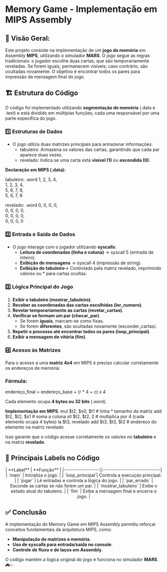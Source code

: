 # **Memory Game - Implementação em MIPS Assembly** 

## **📌 Visão Geral:**
Este projeto consiste na implementação de um **jogo da memória** em Assembly **MIPS**, utilizando o simulador **MARS**. O jogo segue as regras tradicionais: o jogador escolhe duas cartas, que são temporariamente reveladas. Se forem iguais, permanecem visíveis; caso contrário, são ocultadas novamente. O objetivo é encontrar todos os pares para impressão da mensagem final do jogo.


## **🏗 Estrutura do Código**
O código foi implementado utilizando **segmentação de memória** (.data e .text) e está dividido em múltiplas funções, cada uma responsável por uma parte específica do jogo.

### **1️⃣ Estruturas de Dados**
- O jogo utiliza duas matrizes principais para armazenar informações:  
  - tabuleiro: Armazena os valores das cartas, garantindo que cada par aparece duas vezes.
  - revelado: Indica se uma carta está **visível (1)** ou **escondida (0)**.

**Declaração em MIPS (.data):**

tabuleiro: .word 1, 2, 3, 4,<br> 
                 1, 2, 3, 4,<br>
                 5, 6, 7, 8,<br> 
                 5, 6, 7, 8<br>

revelado: .word 0, 0, 0, 0,<br>
                0, 0, 0, 0,<br>
                0, 0, 0, 0,<br>
                0, 0, 0, 0<br>


### **2️⃣ Entrada e Saída de Dados**
- O jogo interage com o jogador utilizando **syscalls**:
  - **Leitura de coordenadas (linha e coluna)** → syscall 5 (entrada de inteiro).<br> 
  - **Exibição de mensagens** → syscall 4 (impressão de string).<br> 
  - **Exibição do tabuleiro**→ Controlado pela matriz revelado, imprimindo valores ou * para cartas ocultas.<br> 


### **3️⃣ Lógica Principal do Jogo**
1. **Exibir o tabuleiro (mostrar_tabuleiro)**.
2. **Receber as coordenadas das cartas escolhidas (ler_numero)**.
3. **Revelar temporariamente as cartas (revelar_cartas)**.
4. **Verificar se formam um par (checar_par)**.
   - Se forem **iguais**, marcam-se como fixas.
   - Se forem **diferentes**, são ocultadas novamente (esconder_cartas).
5. **Repetir o processo até encontrar todos os pares (loop_principal)**.
6. **Exibir a mensagem de vitória (fim)**.


### **4️⃣ Acesso às Matrizes**
Para o acesso a uma **matriz 4x4** em MIPS é preciso calcular corretamente os endereços de memória:

### **Fórmula**: 
endereço_final = endereço_base + (r * 4 + c) x 4

Cada elemento ocupa **4 bytes ou 32 bits** (.word).

**Implementação em MIPS**:
mul $t2, $s0, $t1  # linha * tamanho da matriz
add $t2, $t2, $s1  # soma a coluna
sll $t2, $t2, 2    # multiplica por 4 (cada elemento ocupa 4 bytes)
la $t3, revelado
add $t3, $t3, $t2  # endereço do elemento na matriz revelado

Isso garante que o código acesse corretamente os valores no **tabuleiro** e na matriz **revelado**.


## **📌 Principais Labels no Código**
<div align="center">
| **Label**            | **Função** |
|:-----------------:|:----------------------------:|
| `main`          | Inicializa o jogo. |
| `loop_principal`| Controla a execução principal. |
| `jogar`         | Lê entradas e controla a lógica do jogo. |
| `par_errado`    | Esconde as cartas se não forem um par. |
| `mostrar_tabuleiro` | Exibe o estado atual do tabuleiro. |
| `fim`           | Exibe a mensagem final e encerra o jogo. |
</div>


## **✅ Conclusão**
A implementação do Memory Game em MIPS Assembly permitiu reforçar conceitos fundamentais da arquitetura MIPS, como:
  - **Manipulação de matrizes e memória**.<br> 
  - **Uso de syscalls para entrada/saída no console**.<br> 
  - **Controle de fluxo e de laços em Assembly**.<br> 
 
O código mantém a lógica original do jogo e funciona no simulador **MARS**. 🎮✨
